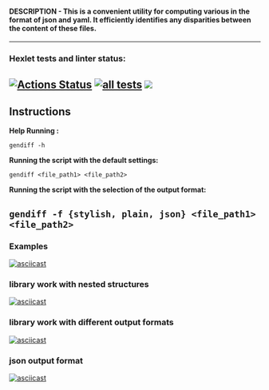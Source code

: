 #### DESCRIPTION - This is a convenient utility for computing various  in the format of json and yaml. It efficiently identifies any disparities between the content of these files.
----------------------------
### Hexlet tests and linter status:
[![Actions Status](https://github.com/Barzabel/python-project-lvl2/workflows/hexlet-check/badge.svg)](https://github.com/Barzabel/python-project-lvl2/actions) [![all tests](https://github.com/Barzabel/python-project-lvl2/workflows/all_tests/badge.svg)](https://github.com/Barzabel/python-project-lvl2/actions) <a href="https://codeclimate.com/github/codeclimate/codeclimate/test_coverage"><img src="https://api.codeclimate.com/v1/badges/a99a88d28ad37a79dbf6/test_coverage" /></a>
----------------------------
 ## Instructions

**Help Running :**

`gendiff -h`

**Running the script with the default settings:** 

`gendiff <file_path1> <file_path2>`

**Running the script with the selection of the output format:** 

`gendiff -f {stylish, plain, json} <file_path1> <file_path2>`
----------------------------
### Examples

[![asciicast](https://asciinema.org/a/440531.svg)](https://asciinema.org/a/440531)


### library work with nested structures

[![asciicast](https://asciinema.org/a/441629.svg)](https://asciinema.org/a/441629)

### library work with different output formats

[![asciicast](https://asciinema.org/a/442450.svg)](https://asciinema.org/a/442450)

### json output format

[![asciicast](https://asciinema.org/a/443571.svg)](https://asciinema.org/a/443571)
